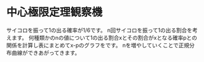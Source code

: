 # 中心極限定理観察機
サイコロを振って1の出る確率が1/6です。
n回サイコロを振って1の出る割合を考えます。
何種類かのnの値について1の出る割合xとその割合がxとなる確率pとの関係を計算し表にまとめてx-pのグラフをです。
nを増やしていくことで正規分布曲線ができあがってきます。
